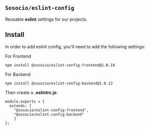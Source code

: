 ## `Sosocio/eslint-config`

Reusable **eslint** settings for our projects.

## Install

In order to add eslint config, you'll need to add the following settings:


For Frontend
````
npm install @sosocio/eslint-config-frontend@1.0.19
````

For Backend
````
npm install @sosocio/eslint-config-backend@1.0.13
````

Then create a **.eslintrc.js**:

```JS
module.exports = {
  extends: [
	"@sosocio/eslint-config-frontend", 
	"@sosocio/eslint-config-backend"
	]
};
```